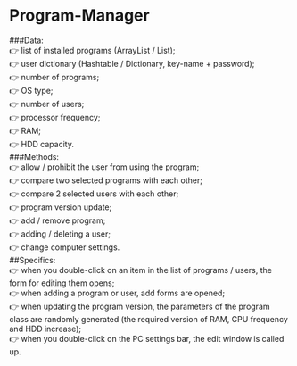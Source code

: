 # Program-Manager
###Data:  
:point_right: list of installed programs (ArrayList / List);  
:point_right: user dictionary (Hashtable / Dictionary, key-name + password);  
:point_right: number of programs;  
:point_right: OS type;  
:point_right: number of users;  
:point_right: processor frequency;  
:point_right:	RAM;  
:point_right: HDD capacity.  
###Methods:  
:point_right: allow / prohibit the user from using the program;  
:point_right: compare two selected programs with each other;  
:point_right: compare 2 selected users with each other;  
:point_right: program version update;  
:point_right: add / remove program;  
:point_right: adding / deleting a user;  
:point_right: change computer settings.  
##Specifics:  
:point_right: when you double-click on an item in the list of programs / users, the form for editing them opens;  
:point_right: when adding a program or user, add forms are opened;  
:point_right: when updating the program version, the parameters of the program class are randomly generated (the required version of RAM, CPU frequency and HDD increase);  
:point_right: when you double-click on the PC settings bar, the edit window is called up.   
